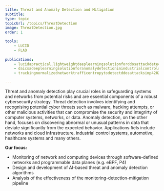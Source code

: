 ```yaml
---
title: Threat and Anomaly Detection and Mitigation
subtitle: 
type: topic
topicUrl: /topics/ThreatDetection
image: ThreatDetection.jpg
order: 1

tools:
    - LUCID
    - FLAD
 
publications: 
    - lucidapractical,lightweightdeeplearningsolutionforddosattackdetection2020
    - daicsadeeplearningsolutionforanomalydetectioninindustrialcontrolsystems2022
    - trackingnormalizednetworktrafficentropytodetectddosattacksinp42022

---
```


Threat and anomaly detection play crucial roles in safeguarding systems
and networks from potential risks and are essential components of a
robust cybersecurity strategy. Threat detection involves identifying and
recognising potential cyber threats such as malware, hacking attempts,
or other malicious activities that can compromise the security and
integrirty of computer systems, networks, or data. Anomaly detection, on
the other hand, focuses on discovering abnormal or unusual patterns in
data that deviate significantly from the expected behavior. Applications
fiels include networks and cloud infrastructure, industrial control
systems, automotive, healthcare systems and many others.

**Our focus:**

- Monitoring of network and computing devices through software-defined
  networks and programmable data planes (e.g. eBPF, P4)
- Design and development of AI-based threat and anomaly detection
  algorithms
- Analysis of the effectiveness of the monitoring-detection-mitigation
  pipeline
